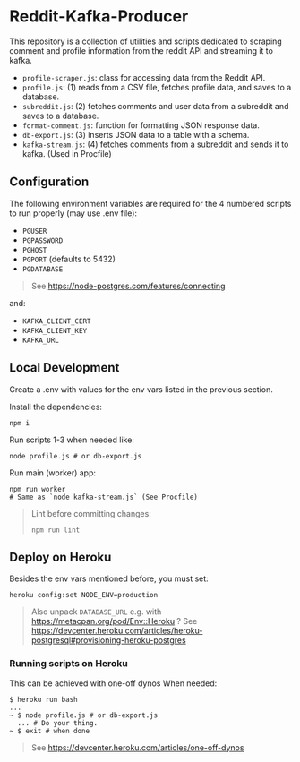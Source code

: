 # Reddit-Kafka-Producer

This repository is a collection of utilities and scripts dedicated to scraping comment and profile information from the reddit API and streaming it to kafka.

- `profile-scraper.js`: class for accessing data from the Reddit API.
- `profile.js`: (1) reads from a CSV file, fetches profile data, and saves to a database.
- `subreddit.js`: (2) fetches comments and user data from a subreddit and saves to a database.
- `format-comment.js`: function for formatting JSON response data.
- `db-export.js`: (3) inserts JSON data to a table with a schema.
- `kafka-stream.js`: (4) fetches comments from a subreddit and sends it to kafka. (Used in Procfile)

## Configuration

The following environment variables are required for the 4 numbered scripts to run
properly (may use .env file):

- `PGUSER`
- `PGPASSWORD`
- `PGHOST`
- `PGPORT` (defaults to 5432)
- `PGDATABASE`

> See https://node-postgres.com/features/connecting

and:

- `KAFKA_CLIENT_CERT`
- `KAFKA_CLIENT_KEY`
- `KAFKA_URL`

## Local Development

Create a .env with values for the env vars listed in the previous section.

Install the dependencies:

```console
npm i
```

Run scripts 1-3 when needed like:

```console
node profile.js # or db-export.js
```

Run main (worker) app:

```console
npm run worker
# Same as `node kafka-stream.js` (See Procfile)
```

> Lint before committing changes:
> 
> ```console
> npm run lint
> ```

## Deploy on Heroku

Besides the env vars mentioned before, you must set:

```console
heroku config:set NODE_ENV=production
```

> Also unpack `DATABASE_URL` e.g. with https://metacpan.org/pod/Env::Heroku ?
  See https://devcenter.heroku.com/articles/heroku-postgresql#provisioning-heroku-postgres

### Running scripts on Heroku
This can be achieved with one-off dynos When needed:

```console
$ heroku run bash
...
~ $ node profile.js # or db-export.js
  ... # Do your thing.
~ $ exit # when done
```

> See https://devcenter.heroku.com/articles/one-off-dynos

